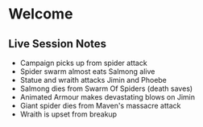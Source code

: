# Welcome
## Live Session Notes
- Campaign picks up from spider attack
- Spider swarm almost eats Salmong alive
- Statue and wraith attacks Jimin and Phoebe
- Salmong dies from Swarm Of Spiders (death saves)
- Animated Armour makes devastating blows on Jimin
- Giant spider dies from Maven's massacre attack
- Wraith is upset from breakup